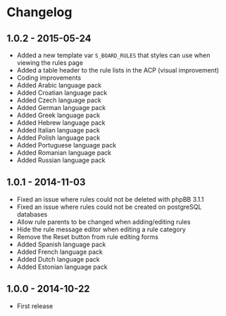 # Changelog

## 1.0.2 - 2015-05-24

- Added a new template var `S_BOARD_RULES` that styles can use when viewing the rules page
- Added a table header to the rule lists in the ACP (visual improvement)
- Coding improvements
- Added Arabic language pack
- Added Croatian language pack
- Added Czech language pack
- Added German language pack
- Added Greek language pack
- Added Hebrew language pack
- Added Italian language pack
- Added Polish language pack
- Added Portuguese language pack
- Added Romanian language pack
- Added Russian language pack
## 1.0.1 - 2014-11-03

- Fixed an issue where rules could not be deleted with phpBB 3.1.1
- Fixed an issue where rules could not be created on postgreSQL databases
- Allow rule parents to be changed when adding/editing rules
- Hide the rule message editor when editing a rule category
- Remove the Reset button from rule editing forms
- Added Spanish language pack
- Added French language pack
- Added Dutch language pack
- Added Estonian language pack

## 1.0.0 - 2014-10-22

- First release
